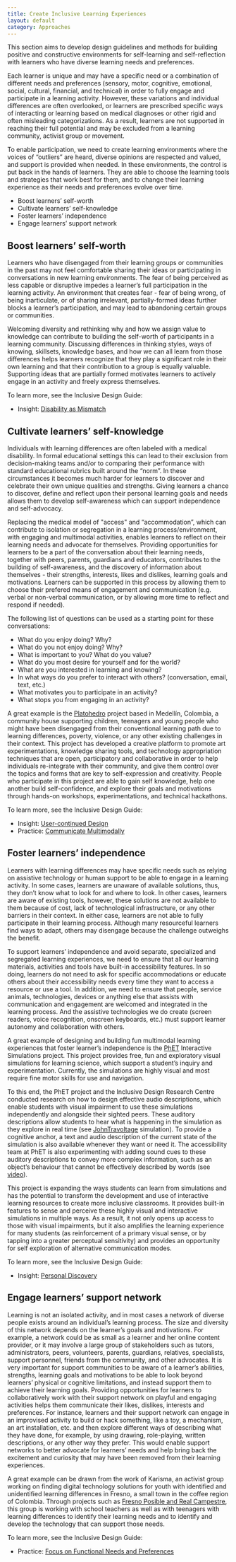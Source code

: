 ```yaml
---
title: Create Inclusive Learning Experiences
layout: default
category: Approaches
---
```

This section aims to develop design guidelines and methods for building positive and constructive environments for self-learning and self-reflection with learners who have diverse learning needs and preferences.

Each learner is unique and may have a specific need or a combination of different needs and preferences (sensory, motor, cognitive, emotional, social, cultural, financial, and technical) in order to fully engage and participate in a learning activity. However, these variations and individual differences are often overlooked, or learners are prescribed specific ways of interacting or learning based on medical diagnoses or other rigid and often misleading categorizations. As a result, learners are not supported in reaching their full potential and may be excluded from a learning community, activist group or movement.

To enable participation, we need to create learning environments where the voices of “outliers” are heard, diverse opinions are respected and valued, and support is provided when needed. In these environments, the control is put back in the hands of learners. They are able to choose the learning tools and strategies that work best for them, and to change their learning experience as their needs and preferences evolve over time.

* Boost learners’ self-worth
* Cultivate learners’ self-knowledge
* Foster learners’ independence
* Engage learners’ support network

## Boost learners’ self-worth
Learners who have disengaged from their learning groups or communities in the past may not feel comfortable sharing their ideas or participating in conversations in new learning environments. The fear of being perceived as less capable or disruptive impedes a learner’s full participation in the learning activity. An environment that creates fear - fear of being wrong, of being inarticulate, or of sharing irrelevant, partially-formed ideas further blocks a learner’s participation, and may lead to abandoning certain groups or communities.

Welcoming diversity and rethinking why and how we assign value to knowledge can contribute to building the self-worth of participants in a learning community. Discussing differences in thinking styles, ways of knowing, skillsets, knowledge bases, and how we can all learn from those differences helps learners recognize that they play a significant role in their own learning and that their contribution to a group is equally valuable. Supporting ideas that are partially formed motivates learners to actively engage in an activity and freely express themselves.

To learn more, see the Inclusive Design Guide:
* Insight: <a class="link-external" rel="nofollow" target="_blank" href="https://guide.inclusivedesign.ca/insights/DisabilityAsMismatch.html">Disability as Mismatch</a>



## Cultivate learners’ self-knowledge
Individuals with learning differences are often labeled with a medical disability. In formal educational settings this can lead to their exclusion from decision-making teams and/or to comparing their performance with standard educational rubrics built around the “norm”. In these circumstances it becomes much harder for learners to discover and celebrate their own unique qualities and strengths. Giving learners a chance to discover, define and reflect upon their personal learning goals and needs allows them to develop self-awareness which can support independence and self-advocacy.

Replacing the medical model of "access" and “accommodation”, which can contribute to isolation or segregation in a learning process/environment, with engaging and multimodal activities, enables learners to reflect on their learning needs and advocate for themselves. Providing opportunities for learners to be a part of the conversation about their learning needs, together with peers, parents, guardians and educators, contributes to the building of self-awareness, and the discovery of information about themselves - their strengths, interests, likes and dislikes, learning goals and motivations. Learners can be supported in this process by allowing them to choose their prefered means of engagement and communication (e.g. verbal or non-verbal communication, or by allowing more time to reflect and respond if needed).

The following list of questions can be used as a starting point for these conversations:
* What do you enjoy doing? Why?
* What do you not enjoy doing? Why?
* What is important to you? What do you value?
* What do you most desire for yourself and for the world?
* What are you interested in learning and knowing?
* In what ways do you prefer to interact with others? (conversation, email, text, etc.)
* What motivates you to participate in an activity?
* What stops you from engaging in an activity?

A great example is the [Platohedro](http://platohedro.org/platohedro/) project based in Medellín, Colombia, a community house supporting children, teenagers and young people who might have been disengaged from their conventional learning path due to learning differences, poverty, violence, or any other existing challenges in their context. This project has developed a creative platform to promote art experimentations, knowledge sharing tools, and technology appropriation techniques that are open, participatory and collaborative in order to help individuals re-integrate with their community, and give them control over the topics and forms that are key to self-expression and creativity. People who participate in this project are able to gain self knowledge, help one another build self-confidence, and explore their goals and motivations through hands-on workshops, experimentations, and technical hackathons.

To learn more, see the Inclusive Design Guide:
* Insight: <a class="link-external" rel="nofollow" target="_blank" href="https://guide.inclusivedesign.ca/insights/UserContinuedDesign.html">User-continued Design</a>
* Practice: <a class="link-external" rel="nofollow" target="_blank" href="https://guide.inclusivedesign.ca/practices/CommunicateMultimodally.html">Communicate Multimodally</a>


## Foster learners’ independence
Learners with learning differences may have specific needs such as relying on assistive technology or human support to be able to engage in a learning activity. In some cases, learners are unaware of available solutions, thus, they don’t know what to look for and where to look. In other cases, learners are aware of existing tools, however, these solutions are not available to them because of cost, lack of technological infrastructure, or any other barriers in their context. In either case, learners are not able to fully participate in their learning process. Although many resourceful learners find ways to adapt, others may disengage because the challenge outweighs the benefit.

To support learners’ independence and avoid separate, specialized and segregated learning experiences, we need to ensure that all our learning materials, activities and tools have built-in accessibility features. In so doing, learners do not need to ask for specific accommodations or educate others about their accessibility needs every time they want to access a resource or use a tool. In addition, we need to ensure that people, service animals, technologies, devices or anything else that assists with communication and engagement are welcomed and integrated in the learning process. And the assistive technologies we do create (screen readers, voice recognition, onscreen keyboards, etc.) must support learner autonomy and collaboration with others.

A great example of designing and building fun multimodal learning experiences that foster learner’s independence is the [PhET](https://phet.colorado.edu/) Interactive Simulations project. This project provides free, fun and exploratory visual simulations for learning science, which support a student’s inquiry and experimentation. Currently, the simulations are highly visual and most require fine motor skills for use and navigation.

To this end, the PhET project and the Inclusive Design Research Centre conducted research on how to design effective audio descriptions, which enable students with visual impairment to use these simulations independently and alongside their sighted peers. These auditory descriptions allow students to hear what is happening in the simulation as they explore in real time (see [JohnTravoltage](https://phet.colorado.edu/sims/html/john-travoltage/latest/john-travoltage_en.html) simulation). To provide a cognitive anchor, a text and audio description of the current state of the simulation is also available whenever they want or need it. The accessibility team at PhET is also experimenting with adding sound cues to these auditory descriptions to convey more complex information, such as an object’s behaviour that cannot be effectively described by words (see [video](https://vimeo.com/214871980)).

This project is expanding the ways students can learn from simulations and has the potential to transform the development and use of interactive learning resources to create more inclusive classrooms. It provides built-in features to sense and perceive these highly visual and interactive simulations in multiple ways. As a result, it not only opens up access to those with visual impairments, but it also amplifies the learning experience for many students (as reinforcement of a primary visual sense, or by tapping into a greater perceptual sensitivity) and provides an opportunity for self exploration of alternative communication modes.

To learn more, see the Inclusive Design Guide:
* Insight: <a class="link-external" rel="nofollow" target="_blank" href="https://guide.inclusivedesign.ca/insights/PersonalDiscovery.html">Personal Discovery</a>


## Engage learners’ support network
Learning is not an isolated activity, and in most cases a network of diverse people exists around an individual’s learning process. The size and diversity of this network depends on the learner’s goals and motivations. For example, a network could be as small as a learner and her online content provider, or it may involve a large group of stakeholders such as tutors, administrators, peers, volunteers, parents, guardians, relatives, specialists, support personnel, friends from the community, and other advocates.
It is very important for support communities to be aware of a learner’s abilities, strengths, learning goals and motivations to be able to look beyond learners’ physical or cognitive limitations, and instead support them to achieve their learning goals.
Providing opportunities for learners to collaboratively work with their support network on playful and engaging activities helps them communicate their likes, dislikes, interests and preferences. For instance, learners and their support network can engage in an improvised activity to build or hack something, like a toy, a mechanism, an art installation, etc. and then explore different ways of describing what they have done, for example, by using drawing, role-playing, written descriptions, or any other way they prefer. This would enable support networks to better advocate for learners’ needs and help bring back the excitement and curiosity that may have been removed from their learning experiences.

A great example can be drawn from the work of Karisma, an activist group working on finding digital technology solutions for youth with identified and unidentified learning differences in Fresno, a small town in the coffee region of Colombia. Through projects such as [Fresno Posible and Real Campestre](http://fresnoposible.blogspot.ca/), this group is working with school teachers as well as with teenagers with learning differences to identify their learning needs and to identify and develop the technology that can support those needs.

To learn more, see the Inclusive Design Guide:
* Practice: <a class="link-external" rel="nofollow" target="_blank" href="https://guide.inclusivedesign.ca/practices/FocusOnFunctionalNeedsAndPreferences.html">Focus on Functional Needs and Preferences</a>
